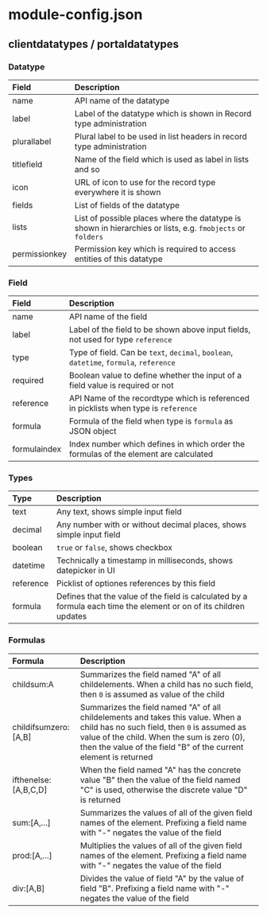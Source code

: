 # module-config.json

## clientdatatypes / portaldatatypes

### Datatype

|Field|Description|
|:--|:--|
|name|API name of the datatype|
|label|Label of the datatype which is shown in Record type administration|
|plurallabel|Plural label to be used in list headers in record type administration|
|titlefield|Name of the field which is used as label in lists and so|
|icon|URL of icon to use for the record type everywhere it is shown|
|fields|List of fields of the datatype|
|lists|List of possible places where the datatype is shown in hierarchies or lists, e.g. ```fmobjects``` or ```folders```|
|permissionkey|Permission key which is required to access entities of this datatype|

### Field

|Field|Description|
|:--|:--|
|name|API name of the field|
|label|Label of the field to be shown above input fields, not used for type ```reference```|
|type|Type of field. Can be ```text```, ```decimal```, ```boolean```, ```datetime```, ```formula```, ```reference```|
|required|Boolean value to define whether the input of a field value is required or not|
|reference|API Name of the recordtype which is referenced in picklists when type is ```reference```|
|formula|Formula of the field when type is ```formula``` as JSON object|
|formulaindex|Index number which defines in which order the formulas of the element are calculated|

### Types

|Type|Description|
|:--|:--|
|text|Any text, shows simple input field|
|decimal|Any number with or without decimal places, shows simple input field|
|boolean|```true``` or ```false```, shows checkbox|
|datetime|Technically a timestamp in milliseconds, shows datepicker in UI|
|reference|Picklist of optiones references by this field|
|formula|Defines that the value of the field is calculated by a formula each time the element or on of its children updates|

### Formulas

|Formula|Description|
|:--|:--|
|childsum:A|Summarizes the field named "A" of all childelements. When a child has no such field, then ```0``` is assumed as value of the child|
|childifsumzero:[A,B]|Summarizes the field named "A" of all childelements and takes this value. When a child has no such field, then ```0``` is assumed as value of the child. When the sum is zero (0), then the value of the field "B" of the current element is returned|
|ifthenelse:[A,B,C,D]|When the field named "A" has the concrete value "B" then the value of the field named "C" is used, otherwise the discrete value "D" is returned|
|sum:[A,...]|Summarizes the values of all of the given field names of the element. Prefixing a field name with "-" negates the value of the field|
|prod:[A,...]|Multiplies the values of all of the given field names of the element. Prefixing a field name with "-" negates the value of the field|
|div:[A,B]|Divides the value of field "A" by the value of field "B". Prefixing a field name with "-" negates the value of the field|